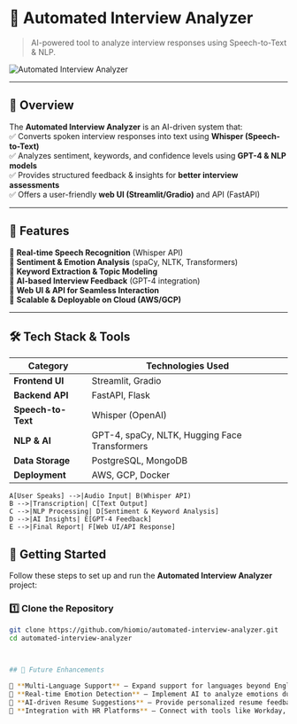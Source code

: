 # 🎤 Automated Interview Analyzer  
> AI-powered tool to analyze interview responses using Speech-to-Text & NLP.  

![Automated Interview Analyzer](https://via.placeholder.com/1000x400?text=Project+Banner)

---

## 🚀 **Overview**  
The **Automated Interview Analyzer** is an AI-driven system that:  
✅ Converts spoken interview responses into text using **Whisper (Speech-to-Text)**  
✅ Analyzes sentiment, keywords, and confidence levels using **GPT-4 & NLP models**  
✅ Provides structured feedback & insights for **better interview assessments**  
✅ Offers a user-friendly **web UI (Streamlit/Gradio)** and API (FastAPI)  

---

## 🎯 **Features**  
🔹 **Real-time Speech Recognition** (Whisper API)  
🔹 **Sentiment & Emotion Analysis** (spaCy, NLTK, Transformers)  
🔹 **Keyword Extraction & Topic Modeling**  
🔹 **AI-based Interview Feedback** (GPT-4 integration)  
🔹 **Web UI & API for Seamless Interaction**  
🔹 **Scalable & Deployable on Cloud (AWS/GCP)**  

---


## 🛠 Tech Stack & Tools

| Category           | Technologies Used                           |
|--------------------|--------------------------------------------|
| **Frontend UI**    | Streamlit, Gradio                         |
| **Backend API**    | FastAPI, Flask                            |
| **Speech-to-Text** | Whisper (OpenAI)                          |
| **NLP & AI**       | GPT-4, spaCy, NLTK, Hugging Face Transformers |
| **Data Storage**   | PostgreSQL, MongoDB                       |
| **Deployment**     | AWS, GCP, Docker                          |

    A[User Speaks] -->|Audio Input| B(Whisper API)
    B -->|Transcription| C[Text Output]
    C -->|NLP Processing| D[Sentiment & Keyword Analysis]
    D -->|AI Insights| E[GPT-4 Feedback]
    E -->|Final Report| F[Web UI/API Response]
    
## 🚀 Getting Started  

Follow these steps to set up and run the **Automated Interview Analyzer** project:  

### 1️⃣ Clone the Repository  
```bash
git clone https://github.com/hiomio/automated-interview-analyzer.git  
cd automated-interview-analyzer  



## 🚀 Future Enhancements  

🔹 **Multi-Language Support** – Expand support for languages beyond English.  
🔹 **Real-time Emotion Detection** – Implement AI to analyze emotions during interviews.  
🔹 **AI-driven Resume Suggestions** – Provide personalized resume feedback based on responses.  
🔹 **Integration with HR Platforms** – Connect with tools like Workday, Greenhouse, or Lever.  
